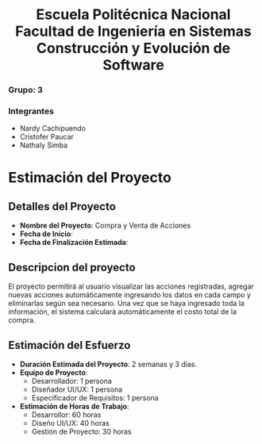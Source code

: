 <h1 align="center">
    Escuela Politécnica Nacional<br>
    Facultad de Ingeniería en Sistemas<br>
    Construcción y Evolución de Software<br>
</h1>

### Grupo: 3

### Integrantes

- Nardy Cachipuendo
- Cristofer Paucar
- Nathaly Simba
  
# Estimación del Proyecto

## Detalles del Proyecto

- **Nombre del Proyecto**: Compra y Venta de Acciones
- **Fecha de Inicio**:
- **Fecha de Finalización Estimada**:

## Descripcion del proyecto

El proyecto permitirá al usuario visualizar las acciones registradas, agregar nuevas acciones automáticamente ingresando los datos en cada campo y eliminarlas según sea necesario. Una vez que se haya ingresado toda la información, el sistema calculará automáticamente el costo total de la compra.

## Estimación del Esfuerzo

- **Duración Estimada del Proyecto**: 2 semanas y 3 dias.
- **Equipo de Proyecto**:
  - Desarrollador: 1 persona
  - Diseñador UI/UX: 1 persona
  - Especificador de Requisitos: 1 persona
- **Estimación de Horas de Trabajo**:
  - Desarrollor: 60 horas
  - Diseño UI/UX: 40 horas
  - Gestión de Proyecto: 30 horas
